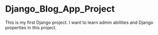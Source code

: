 # Django_Blog_App_Project

This is my first Django project. I want to learn admin abilities and Django properties in this project.
